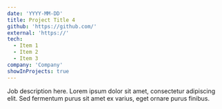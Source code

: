 ```yaml
---
date: 'YYYY-MM-DD'
title: Project Title 4
github: 'https://github.com/'
external: 'https://'
tech:
  - Item 1
  - Item 2
  - Item 3
company: 'Company'
showInProjects: true
---
```


Job description here. Lorem ipsum dolor sit amet, consectetur adipiscing elit. Sed fermentum purus sit amet ex varius, eget ornare purus finibus.
